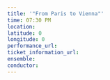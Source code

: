 ```yaml
---
title: '"From Paris to Vienna"'
time: 07:30 PM
location: 
latitude: 0
longitude: 0
performance_url: 
ticket_information_url: 
ensemble: 
conductor: 
---
```

